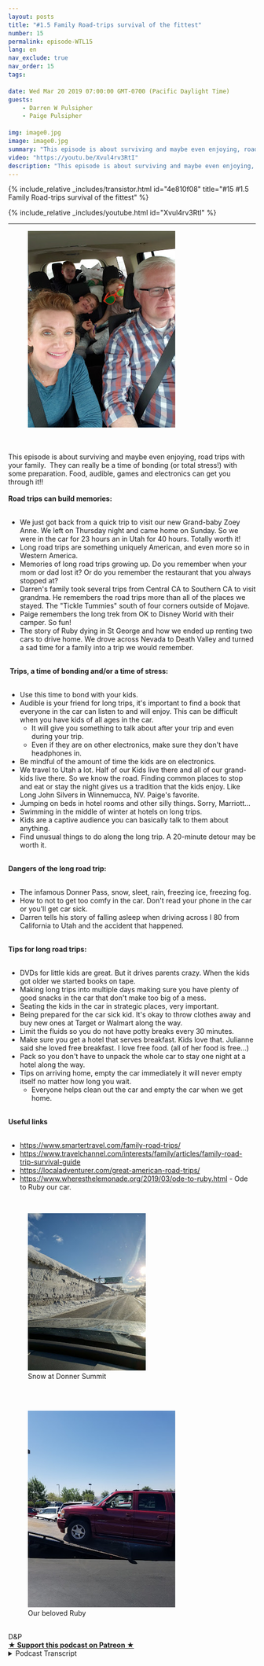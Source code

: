 ```yaml
---
layout: posts
title: "#1.5 Family Road-trips survival of the fittest"
number: 15
permalink: episode-WTL15
lang: en
nav_exclude: true
nav_order: 15
tags:

date: Wed Mar 20 2019 07:00:00 GMT-0700 (Pacific Daylight Time)
guests:
    - Darren W Pulsipher
    - Paige Pulsipher

img: image0.jpg
image: image0.jpg
summary: "This episode is about surviving and maybe even enjoying, road trips with your family.  They can really be a time of bonding (or total stress!) with some preparation. Food, audible, games and electronics can get you through it!! "
video: "https://youtu.be/Xvul4rv3RtI"
description: "This episode is about surviving and maybe even enjoying, road trips with your family.  They can really be a time of bonding (or total stress!) with some preparation. Food, audible, games and electronics can get you through it!! "
---
```


<div>
{% include_relative _includes/transistor.html id="4e810f08" title="#15 #1.5 Family Road-trips survival of the fittest" %}

{% include_relative _includes/youtube.html id="Xvul4rv3RtI" %}
</div>

---

<html><head></head><body><div><figure data-trix-attachment="{&quot;contentType&quot;:&quot;image&quot;,&quot;height&quot;:400,&quot;url&quot;:&quot;https://4.bp.blogspot.com/-yxAiZAVvmr4/XJHCFPEuCQI/AAAAAAABUrU/yPQGd4YvBVImhDOTlid531fRSjdB7qgDQCKgBGAs/s400/20190310_122708.jpg&quot;,&quot;width&quot;:300}" data-trix-content-type="image" class="attachment attachment--preview"><img src="./image0.jpg" width="300" height="400"><figcaption class="attachment__caption"></figcaption></figure></div><div><br></div><div><br></div><div>This episode is about surviving and maybe even enjoying, road trips with your family.&nbsp; They can really be a time of bonding (or total stress!) with some preparation. Food, audible, games and electronics can get you through it!!&nbsp;</div><div><strong><br>Road trips can build memories:<br></strong><br></div><ul><li>We just got back from a quick trip to visit our new Grand-baby Zoey Anne. We left on Thursday night and came home on Sunday. So we were in the car for 23 hours an in Utah for 40 hours. Totally worth it!</li><li>Long road trips are something uniquely American, and even more so in Western America.&nbsp;</li><li>Memories of long road trips growing up. Do you remember when your mom or dad lost it? Or do you remember the restaurant that you always stopped at? &nbsp;</li><li>Darren's family took several trips from Central CA to Southern CA to visit grandma. He remembers the road trips more than all of the places we stayed. The "Tickle Tummies" south of four corners outside of Mojave.</li><li>Paige remembers the long trek from OK to Disney World with their camper. So fun!</li><li>The story of Ruby dying in St George and how we ended up renting two cars to drive home. We drove across Nevada to Death Valley and turned a sad time for a family into a trip we would remember.</li></ul><div><strong><br>&nbsp;Trips, a time of bonding and/or a time of stress:<br></strong><br></div><ul><li>Use this time to bond with your kids.</li><li>Audible is your friend for long trips, it's important to find a book that everyone in the car can listen to and will enjoy. This can be difficult when you have kids of all ages in the car.<ul><li>It will give you something to talk about after your trip and even during your trip.</li><li>Even if they are on other electronics, make sure they don't have headphones in.&nbsp;</li></ul></li><li>Be mindful of the amount of time the kids are on electronics.&nbsp;</li><li>We travel to Utah a lot. Half of our Kids live there and all of our grand-kids live there. So we know the road. Finding common places to stop and eat or stay the night gives us a tradition that the kids enjoy. Like Long John Silvers in Winnemucca, NV. Paige's favorite.</li><li>Jumping on beds in hotel rooms and other silly things. Sorry, Marriott...</li><li>Swimming in the middle of winter at hotels on long trips.&nbsp;</li><li>Kids are a captive audience you can basically talk to them about anything.</li><li>Find unusual things to do along the long trip. A 20-minute detour may be worth it.</li></ul><div><strong><br>Dangers of the long road trip:<br></strong><br></div><ul><li>The infamous Donner Pass, snow, sleet, rain, freezing ice, freezing fog.</li><li>How to not to get too comfy in the car. Don't read your phone in the car or you'll get car sick.</li><li>Darren tells his story of falling asleep when driving across I 80 from California to Utah and the accident that happened.</li></ul><div><strong><br>Tips for long road trips:<br></strong><br></div><ul><li>DVDs for little kids are great. But it drives parents crazy. When the kids got older we started books on tape.</li><li>Making long trips into multiple days making sure you have plenty of good snacks in the car that don't make too big of a mess.&nbsp;</li><li>Seating the kids in the car in strategic places, very important.</li><li>Being prepared for the car sick kid. It's okay to throw clothes away and buy new ones at Target or Walmart along the way.&nbsp;</li><li>Limit the fluids so you do not have potty breaks every 30 minutes.&nbsp;</li><li>Make sure you get a hotel that serves breakfast. Kids love that. Julianne said she loved free breakfast. I love free food. (all of her food is free...)</li><li>Pack so you don't have to unpack the whole car to stay one night at a hotel along the way.</li><li>Tips on arriving home, empty the car immediately it will never empty itself no matter how long you wait.<ul><li>Everyone helps clean out the car and empty the car when we get home.</li></ul></li></ul><div><strong><br>Useful links<br></strong><br></div><ul><li><a href="https://www.smartertravel.com/family-road-trips/">https://www.smartertravel.com/family-road-trips/</a></li><li><a href="https://www.travelchannel.com/interests/family/articles/family-road-trip-survival-guide">https://www.travelchannel.com/interests/family/articles/family-road-trip-survival-guide</a></li><li><a href="https://localadventurer.com/great-american-road-trips/">https://localadventurer.com/great-american-road-trips/</a></li><li><a href="https://www.wheresthelemonade.org/2019/03/ode-to-ruby.html">https://www.wheresthelemonade.org/2019/03/ode-to-ruby.html</a> - Ode to Ruby our car.</li></ul><div><br></div><div><figure data-trix-attachment="{&quot;contentType&quot;:&quot;image&quot;,&quot;height&quot;:320,&quot;url&quot;:&quot;https://4.bp.blogspot.com/-VUMmHbMJ7ao/XJHBy9EKSXI/AAAAAAABUrM/dUlnaD00EG40S2yeA1X_y18H3IIV7XiVACKgBGAs/s320/20190310_180333.jpg&quot;,&quot;width&quot;:240}" data-trix-content-type="image" data-trix-attributes="{&quot;caption&quot;:&quot;Snow at Donner Summit&quot;}" class="attachment attachment--preview"><img src="./image1.jpg" width="240" height="320"><figcaption class="attachment__caption attachment__caption--edited">Snow at Donner Summit</figcaption></figure><br><br></div><div><figure data-trix-attachment="{&quot;contentType&quot;:&quot;image&quot;,&quot;height&quot;:400,&quot;url&quot;:&quot;https://2.bp.blogspot.com/-k0MRN38JLa8/WWPornuc6uI/AAAAAAAEV00/3UJsr9I2_38cxKDb2K8DA5p8sUqyIoBngCLcBGAs/s400/20170703_114137.jpg&quot;,&quot;width&quot;:300}" data-trix-content-type="image" data-trix-attributes="{&quot;caption&quot;:&quot;Our beloved Ruby&quot;}" class="attachment attachment--preview"><img src="./image2.jpg" width="300" height="400"><figcaption class="attachment__caption attachment__caption--edited">Our beloved Ruby</figcaption></figure><br>D&amp;P</div>
<strong>
  <a href="https://www.patreon.com/wheresthelemonade" target="_donate" rel="payment" title="★ Support this podcast on Patreon ★">★ Support this podcast on Patreon ★</a>
</strong></body></html>

<details>
<summary> Podcast Transcript </summary>

<p></p>

</details>
